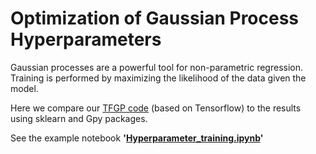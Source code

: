 # Optimization of Gaussian Process Hyperparameters

Gaussian processes are a powerful tool for non-parametric regression. 
Training is performed by maximizing the likelihood of the data given the model. 

Here we compare our [TFGP code](Modules/tfgp_trainer) (based on Tensorflow) to the results using sklearn and Gpy packages.  

See the example notebook **'[Hyperparameter_training.ipynb](Hyperparameter_training.ipynb)'**

